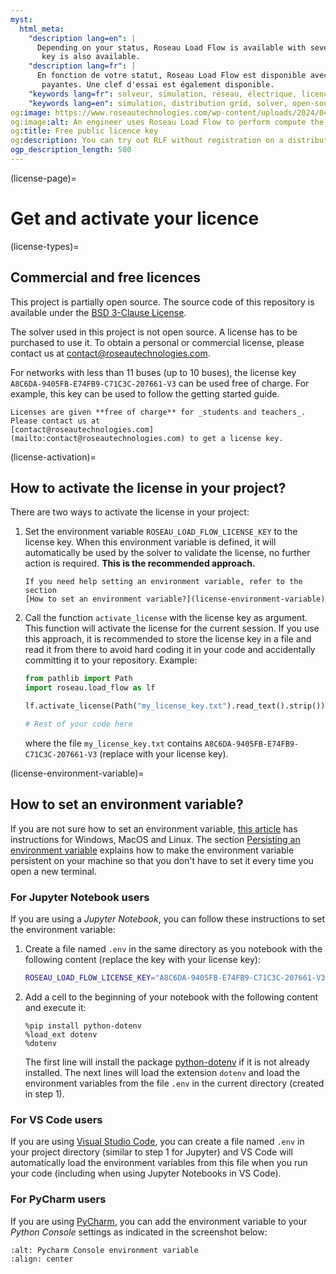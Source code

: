 ```yaml
---
myst:
  html_meta:
    "description lang=en": |
      Depending on your status, Roseau Load Flow is available with several types of free or paid licences. A trial
       key is also available.
    "description lang=fr": |
      En fonction de votre statut, Roseau Load Flow est disponible avec plusieurs types de licences gratuites ou
       payantes. Une clef d'essai est également disponible.
    "keywords lang=fr": solveur, simulation, réseau, électrique, licence, open-source, gratuit, essai
    "keywords lang=en": simulation, distribution grid, solver, open-source, free, test
og:image: https://www.roseautechnologies.com/wp-content/uploads/2024/04/DSCF0265-scaled.webp
og:image:alt: An engineer uses Roseau Load Flow to perform compute the electric state of a LV/MV transformer
og:title: Free public licence key
og:description: You can try out RLF without registration on a distribution network of up to ten nodes by using the public licence key provided below.
ogp_description_length: 500
---
```


(license-page)=

# Get and activate your licence

(license-types)=

## Commercial and free licences

This project is partially open source. The source code of this repository is available under the
[BSD 3-Clause License](https://github.com/RoseauTechnologies/Roseau_Load_Flow/blob/main/LICENSE.md).

The solver used in this project is not open source. A license has to be purchased to use it. To
obtain a personal or commercial license, please contact us at
[contact@roseautechnologies.com](mailto:contact@roseautechnologies.com).

For networks with less than 11 buses (up to 10 buses), the license key `A8C6DA-9405FB-E74FB9-C71C3C-207661-V3`
can be used free of charge. For example, this key can be used to follow the getting started guide.

```{note}
Licenses are given **free of charge** for _students and teachers_. Please contact us at
[contact@roseautechnologies.com](mailto:contact@roseautechnologies.com) to get a license key.
```

(license-activation)=

## How to activate the license in your project?

There are two ways to activate the license in your project:

1. Set the environment variable `ROSEAU_LOAD_FLOW_LICENSE_KEY` to the license key. When this
   environment variable is defined, it will automatically be used by the solver to validate the
   license, no further action is required.
   **This is the recommended approach.**
   ```{note}
   If you need help setting an environment variable, refer to the section
   [How to set an environment variable?](license-environment-variable)
   ```
2. Call the function `activate_license` with the license key as argument. This function will
   activate the license for the current session. If you use this approach, it is recommended to
   store the license key in a file and read it from there to avoid hard coding it in your code and
   accidentally committing it to your repository. Example:

   ```python
   from pathlib import Path
   import roseau.load_flow as lf

   lf.activate_license(Path("my_license_key.txt").read_text().strip())

   # Rest of your code here
   ```

   where the file `my_license_key.txt` contains `A8C6DA-9405FB-E74FB9-C71C3C-207661-V3` (replace
   with your license key).

(license-environment-variable)=

## How to set an environment variable?

If you are not sure how to set an environment variable, [this article](https://www.bitecode.dev/p/environment-variables-for-beginners)
has instructions for Windows, MacOS and Linux. The section [Persisting an environment variable](https://www.bitecode.dev/i/121864947/persisting-an-environment-variable)
explains how to make the environment variable persistent on your machine so that you don't have to
set it every time you open a new terminal.

### For Jupyter Notebook users

If you are using a _Jupyter Notebook_, you can follow these instructions to set the environment
variable:

1. Create a file named `.env` in the same directory as you notebook with the following content
   (replace the key with your license key):
   ```bash
   ROSEAU_LOAD_FLOW_LICENSE_KEY="A8C6DA-9405FB-E74FB9-C71C3C-207661-V3"
   ```
2. Add a cell to the beginning of your notebook with the following content and execute it:
   ```ipython3
   %pip install python-dotenv
   %load_ext dotenv
   %dotenv
   ```
   The first line will install the package [python-dotenv](https://pypi.org/project/python-dotenv/)
   if it is not already installed. The next lines will load the extension `dotenv` and load the
   environment variables from the file `.env` in the current directory (created in step 1).

### For VS Code users

If you are using [Visual Studio Code](https://code.visualstudio.com/), you can create a file named
`.env` in your project directory (similar to step 1 for Jupyter) and VS Code will automatically
load the environment variables from this file when you run your code (including when using Jupyter
Notebooks in VS Code).

### For PyCharm users

If you are using [PyCharm](https://www.jetbrains.com/pycharm/), you can add the environment variable
to your _Python Console_ settings as indicated in the screenshot below:

```{image} /_static/2024_01_12_Pycharm_Console_Environment_Variable.png
:alt: Pycharm Console environment variable
:align: center
```
